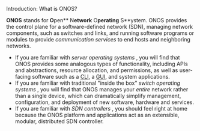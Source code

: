 Introduction: What is ONOS?

**ONOS** stands for **O**pen** N**etwork** O**perating** S**ystem. ONOS provides the control plane for a software-defined network (SDN), managing network components, such as switches and links, and running software programs or modules to provide *communication services* to end hosts and neighboring networks.

* If you are familiar with  *server operating systems* , you will find that ONOS provides some analogous types of functionality, including APIs and abstractions, resource allocation, and permissions, as well as user-facing software such as a [CLI](https://wiki.onosproject.org/display/ONOS/The+ONOS+CLI), a [GUI](https://wiki.onosproject.org/display/ONOS/The+ONOS+Web+GUI), and system applications.
* If you are familiar with traditional "inside the box"  *switch operating systems* , you will find that ONOS manages your *entire* network rather than a single device, which can dramatically simplify management, configuration, and deployment of new software, hardware and services.
* If you are familiar with  *SDN controllers* , you should feel right at home because the ONOS platform and applications act as an extensible, modular, distributed SDN controller.
